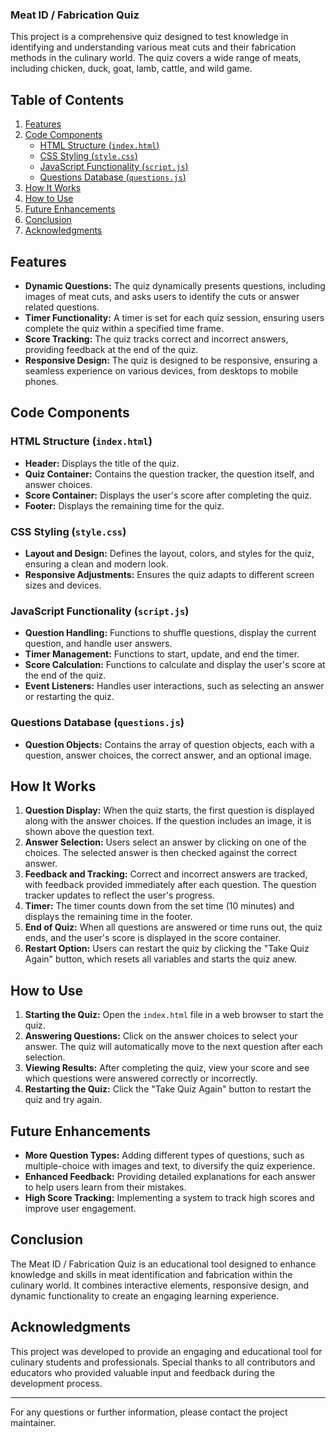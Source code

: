 ### Meat ID / Fabrication Quiz

This project is a comprehensive quiz designed to test knowledge in identifying and understanding various meat cuts and their fabrication methods in the culinary world. The quiz covers a wide range of meats, including chicken, duck, goat, lamb, cattle, and wild game.

## Table of Contents

1. [Features](#features)
2. [Code Components](#code-components)
    - [HTML Structure (`index.html`)](#html-structure-indexhtml)
    - [CSS Styling (`style.css`)](#css-styling-stylecss)
    - [JavaScript Functionality (`script.js`)](#javascript-functionality-scriptjs)
    - [Questions Database (`questions.js`)](#questions-database-questionsjs)
3. [How It Works](#how-it-works)
4. [How to Use](#how-to-use)
5. [Future Enhancements](#future-enhancements)
6. [Conclusion](#conclusion)
7. [Acknowledgments](#acknowledgments)

## Features

- **Dynamic Questions:** The quiz dynamically presents questions, including images of meat cuts, and asks users to identify the cuts or answer related questions.
- **Timer Functionality:** A timer is set for each quiz session, ensuring users complete the quiz within a specified time frame.
- **Score Tracking:** The quiz tracks correct and incorrect answers, providing feedback at the end of the quiz.
- **Responsive Design:** The quiz is designed to be responsive, ensuring a seamless experience on various devices, from desktops to mobile phones.

## Code Components

### HTML Structure (`index.html`)

- **Header:** Displays the title of the quiz.
- **Quiz Container:** Contains the question tracker, the question itself, and answer choices.
- **Score Container:** Displays the user's score after completing the quiz.
- **Footer:** Displays the remaining time for the quiz.

### CSS Styling (`style.css`)

- **Layout and Design:** Defines the layout, colors, and styles for the quiz, ensuring a clean and modern look.
- **Responsive Adjustments:** Ensures the quiz adapts to different screen sizes and devices.

### JavaScript Functionality (`script.js`)

- **Question Handling:** Functions to shuffle questions, display the current question, and handle user answers.
- **Timer Management:** Functions to start, update, and end the timer.
- **Score Calculation:** Functions to calculate and display the user's score at the end of the quiz.
- **Event Listeners:** Handles user interactions, such as selecting an answer or restarting the quiz.

### Questions Database (`questions.js`)

- **Question Objects:** Contains the array of question objects, each with a question, answer choices, the correct answer, and an optional image.

## How It Works

1. **Question Display:** When the quiz starts, the first question is displayed along with the answer choices. If the question includes an image, it is shown above the question text.
2. **Answer Selection:** Users select an answer by clicking on one of the choices. The selected answer is then checked against the correct answer.
3. **Feedback and Tracking:** Correct and incorrect answers are tracked, with feedback provided immediately after each question. The question tracker updates to reflect the user's progress.
4. **Timer:** The timer counts down from the set time (10 minutes) and displays the remaining time in the footer.
5. **End of Quiz:** When all questions are answered or time runs out, the quiz ends, and the user's score is displayed in the score container.
6. **Restart Option:** Users can restart the quiz by clicking the "Take Quiz Again" button, which resets all variables and starts the quiz anew.

## How to Use

1. **Starting the Quiz:** Open the `index.html` file in a web browser to start the quiz.
2. **Answering Questions:** Click on the answer choices to select your answer. The quiz will automatically move to the next question after each selection.
3. **Viewing Results:** After completing the quiz, view your score and see which questions were answered correctly or incorrectly.
4. **Restarting the Quiz:** Click the "Take Quiz Again" button to restart the quiz and try again.

## Future Enhancements

- **More Question Types:** Adding different types of questions, such as multiple-choice with images and text, to diversify the quiz experience.
- **Enhanced Feedback:** Providing detailed explanations for each answer to help users learn from their mistakes.
- **High Score Tracking:** Implementing a system to track high scores and improve user engagement.

## Conclusion

The Meat ID / Fabrication Quiz is an educational tool designed to enhance knowledge and skills in meat identification and fabrication within the culinary world. It combines interactive elements, responsive design, and dynamic functionality to create an engaging learning experience.

## Acknowledgments

This project was developed to provide an engaging and educational tool for culinary students and professionals. Special thanks to all contributors and educators who provided valuable input and feedback during the development process.

---

For any questions or further information, please contact the project maintainer.
